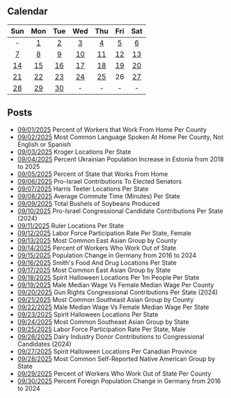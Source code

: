 ## Calendar

|Sun|Mon|Tue|Wed|Thu|Fri|Sat|
|:-:|:-:|:-:|:-:|:-:|:-:|:-:|
|-|[1](../../projects/economics/Work_From_Home_Per_County/)|[2](../../projects/demography/Language_Spoken_At_Home_Per_County_Not_English_Spanish)|[3](../../projects/stores/Krogers_Per_State)|[4](../../projects/demography/Population_Change_Ukrainians_In_Estonia_2018_2025)|[5](../../projects/economics/Work_From_Home_Per_State)|[6](../../projects/politics/Pro_Israel_Contributions_Per_State/)|
|[7](../../projects/stores/Harris_Teeters_Per_State/)|[8](../../projects/economics/Average_Travel_Time_To_Work_Per_State/)|[9](../../projects/agriculture/Soy_Bean_Production_Per_State)|[10](../../projects/politics/Pro_Israel_Contributions_Per_State/)|[11](../../projects/stores/Ruler_Foods_Per_State/)|[12](../../projects/economics/Labor_Participation_Rate_Per_State_Female/)|[13](../../projects/ethnicity/East_Asian_Groups_Per_County)|
|[14](../../projects/economics/Work_Out_Of_State_Per_State/)|[15](../../projects/demography/Population_Change_Germany_2016_2024/)|[16](../../projects/stores/Smiths_Grocery_Per_State) |[17](../../projects/ethnicity/East_Asian_Groups_Per_State)|[18](../../projects/stores/Spirit_Halloween_Locations_Per_Capita/)|[19](../../projects/economics/Median_Income_Different_Male_Female_Per_County/)|[20](../../projects/politics/Pro_Gun_Rights_Contributions_Per_State/)|
|[21](../../projects/ethnicity/Southeast_Asian_Groups_Per_County/)|[22](../../projects/economics/Median_Income_Different_Male_Female_Per_State/)|[23](../../projects/stores/Spirit_Halloween_Locations_Per_State/)|[24](../../projects/ethnicity/Southeast_Asian_Groups_Per_State/)|[25](../../projects/economics/Labor_Participation_Rate_Per_State_Male/)|26|[27](../../projects/stores/Spirit_Halloween_Locations_Per_Canadian_Province)|
|[28](../../projects/ethnicity/Native_American_Tribe_Per_State/)|[29](../../projects/economics/Work_From_Home_Per_County/)|[30](../../projects/demography/Population_Change_Foreigners_In_Germany_2016-2024/)|-|-|-|-|

## Posts

* [09/01/2025](../../projects/economics/Work_From_Home_Per_County/) Percent of Workers that Work From Home Per County
* [09/02/2025](../../projects/demography/Language_Spoken_At_Home_Per_County_Not_English_Spanish) Most Common Language Spoken At Home Per County, Not English or Spanish
* [09/03/2025](../../projects/stores/Krogers_Per_State) Kroger Locations Per State
* [09/04/2025](../../projects/demography/Population_Change_Ukrainians_In_Estonia_2018_2025) Percent Ukrainian Population Increase in Estonia from 2018 to 2025
* [09/05/2025](../../projects/economics/Work_From_Home_Per_State) Percent of State that Works From Home
* [09/06/2025](../../projects/politics/Pro_Israel_Senate_Contributions_Per_State/) Pro-Israel Contributions To Elected Senators
* [09/07/2025](../../projects/stores/Harris_Teeters_Per_State/) Harris Teeter Locations Per State
* [09/08/2025](../../projects/economics/Average_Travel_Time_To_Work_Per_State/) Average Commute Time (Minutes) Per State
* [09/09/2025](../../projects/agriculture/Soy_Bean_Production_Per_State) Total Bushels of Soybeans Produced
* [09/10/2025](../../projects/politics/Pro_Israel_Contributions_Per_State/) Pro-Israel Congressional Candidate Contributions Per State (2024)
* [09/11/2025](../../projects/stores/Ruler_Foods_Per_State/) Ruler Locations Per State
* [09/12/2025](../../projects/economics/Labor_Participation_Rate_Per_State_Female/) Labor Force Participation Rate Per State, Female
* [09/13/2025](../../projects/ethnicity/East_Asian_Groups_Per_County) Most Common East Asian Group by County
* [09/14/2025](../../projects/economics/Work_Out_Of_State_Per_State/) Percent of Workers Who Work Out of State
* [09/15/2025](../../projects/demography/Population_Change_Germany_2016_2024/) Population Change in Germany from 2016 to 2024
* [09/16/2025](../../projects/stores/Smiths_Grocery_Per_State) Smith's Food And Drug Locations Per State
* [09/17/2025](../../projects/ethnicity/East_Asian_Groups_Per_State) Most Common East Asian Group by State
* [09/18/2025](../../projects/stores/Spirit_Halloween_Locations_Per_Capita/) Spirit Halloween Locations Per 1m People Per State
* [09/19/2025](../../projects/economics/Median_Income_Different_Male_Female_Per_County/) Male Median Wage Vs Female Median Wage Per County
* [09/20/2025](../../projects/politics/Pro_Gun_Rights_Contributions_Per_State/) Gun Rights Congressional Contributions Per State (2024)
* [09/21/2025](../../projects/ethnicity/Southeast_Asian_Groups_Per_County/) Most Common Southeast Asian Group by County
* [09/22/2025](../../projects/economics/Median_Income_Different_Male_Female_Per_State/) Male Median Wage Vs Female Median Wage Per State
* [09/23/2025](../../projects/stores/Spirit_Halloween_Locations_Per_State/) Spirit Halloween Locations Per State
* [09/24/2025](../../projects/ethnicity/Southeast_Asian_Groups_Per_State/) Most Common Southeast Asian Group by State
* [09/25/2025](../../projects/economics/Labor_Participation_Rate_Per_State_Male/) Labor Force Participation Rate Per State, Male
* [09/26/2025](../../projects/politics/Dairy_Lobby_Contributions_Per_State/) Dairy Industry Donor Contributions to Congressional Candidates (2024)
* [09/27/2025](../../projects/stores/Spirit_Halloween_Locations_Per_Canadian_Province) Spirit Halloween Locations Per Canadian Province
* [09/28/2025](../../projects/ethnicity/Native_American_Tribe_Per_State/) Most Common Self-Reported Native American Group by State
* [09/29/2025](../../projects/economics/Work_From_Home_Per_County/)  Percent of Workers Who Work Out of State Per County
* [09/30/2025](../../projects/demography/Population_Change_Foreigners_In_Germany_2016-2024/) Percent Foreign Population Change in Germany from 2016 to 2024
